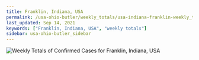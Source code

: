 ```yaml
---
title: Franklin, Indiana, USA
permalink: /usa-ohio-butler/weekly_totals/usa-indiana-franklin-weekly_totals.html
last_updated: Sep 14, 2021
keywords: ["Franklin, Indiana, USA", "weekly totals"]
sidebar: usa-ohio-butler_sidebar
---
```


![Weekly Totals of Confirmed Cases for Franklin, Indiana, USA](/covid_tracker/images/graphs/usa-indiana-franklin-weekly_totals_graph.png)
